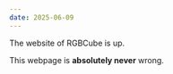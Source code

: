 ```yaml
---
date: 2025-06-09
---
```


The website of RGBCube is up.

This webpage is **absolutely never** wrong.
